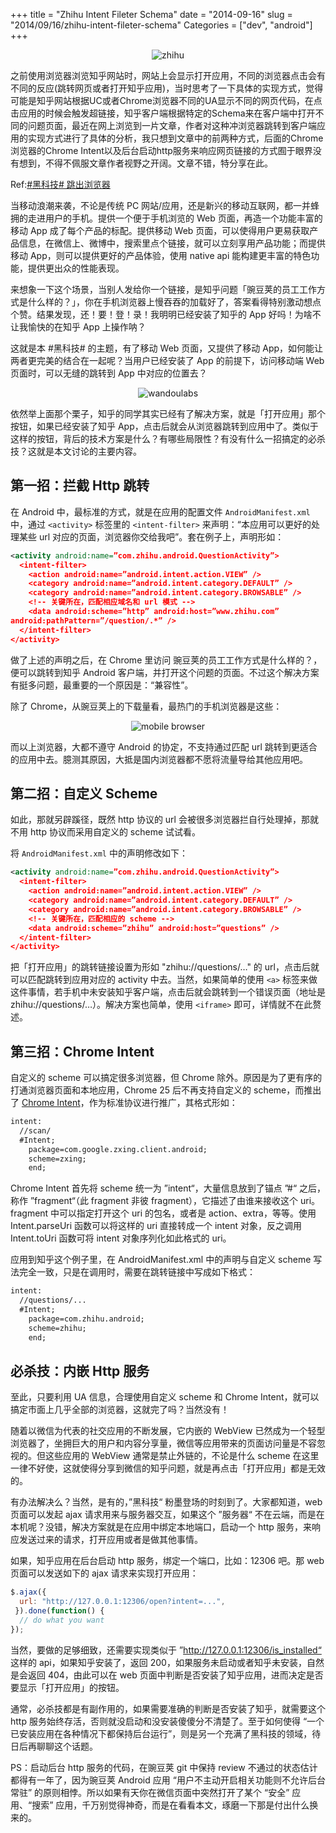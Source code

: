 +++
title = "Zhihu Intent Fileter Schema"
date = "2014-09-16"
slug = "2014/09/16/zhihu-intent-fileter-schema"
Categories = ["dev", "android"]
+++
<center><p><img src="/images/zhihu_logo.png" alt="zhihu"></p></center>

之前使用浏览器浏览知乎网站时，网站上会显示打开应用，不同的浏览器点击会有不同的反应(跳转网页或者打开知乎应用)，当时思考了一下具体的实现方式，觉得可能是知乎网站根据UC或者Chrome浏览器不同的UA显示不同的网页代码，在点击应用的时候会触发超链接，知乎客户端根据特定的Schema来在客户端中打开不同的问题页面，最近在网上浏览到一片文章，作者对这种冲浏览器跳转到客户端应用的实现方式进行了具体的分析，我只想到文章中的前两种方式，后面的Chrome浏览器的Chrome Intent以及后台启动http服务来响应网页链接的方式囿于眼界没有想到，不得不佩服文章作者视野之开阔。文章不错，特分享在此。

Ref:[#黑科技# 跳出浏览器](http://zhuanlan.zhihu.com/andlib/19848910)

当移动浪潮来袭，不论是传统 PC 网站/应用，还是新兴的移动互联网，都一并蜂拥的走进用户的手机。提供一个便于手机浏览的 Web 页面，再造一个功能丰富的移动 App 成了每个产品的标配。提供移动 Web 页面，可以使得用户更易获取产品信息，在微信上、微博中，搜索里点个链接，就可以立刻享用产品功能；而提供移动 App，则可以提供更好的产品体验，使用 native api 能构建更丰富的特色功能，提供更出众的性能表现。

来想象一下这个场景，当别人发给你一个链接，是知乎问题「豌豆荚的员工工作方式是什么样的？」，你在手机浏览器上慢吞吞的加载好了，答案看得特别激动想点个赞。结果发现，还！要！登！录！我明明已经安装了知乎的 App 好吗！为啥不让我愉快的在知乎 App 上操作呐？

这就是本 #黑科技# 的主题，有了移动 Web 页面，又提供了移动 App，如何能让两者更完美的结合在一起呢？当用户已经安装了 App 的前提下，访问移动端 Web 页面时，可以无缝的跳转到 App 中对应的位置去？

<center><p><img src="/images/zhihu_question_wandoulab.jpg" alt="wandoulabs"></p></center>

依然举上面那个栗子，知乎的同学其实已经有了解决方案，就是「打开应用」那个按钮，如果已经安装了知乎 App，点击后就会从浏览器跳转到应用中了。类似于这样的按钮，背后的技术方案是什么？有哪些局限性？有没有什么一招搞定的必杀技？这就是本文讨论的主要内容。

## 第一招：拦截 Http 跳转

在 Android 中，最标准的方式，就是在应用的配置文件 ``AndroidManifest.xml`` 中，通过 ``<activity>`` 标签里的 ``<intent-filter>`` 来声明：“本应用可以更好的处理某些 url 对应的页面，浏览器你交给我吧”。套在例子上，声明形如：

```xml
<activity android:name=”com.zhihu.android.QuestionActivity”>
  <intent-filter>
    <action android:name=”android.intent.action.VIEW” />
    <category android:name=”android.intent.category.DEFAULT” />
    <category android:name=”android.intent.category.BROWSABLE” />
    <!-- 关键所在，匹配相应域名和 url 模式 -->
    <data android:scheme=”http” android:host=”www.zhihu.com” 
android:pathPattern=”/question/.*” />
  </intent-filter>
</activity>
```

做了上述的声明之后，在 Chrome 里访问 豌豆荚的员工工作方式是什么样的？，便可以跳转到知乎 Android 客户端，并打开这个问题的页面。不过这个解决方案有挺多问题，最重要的一个原因是：“兼容性”。

除了 Chrome，从豌豆荚上的下载量看，最热门的手机浏览器是这些：

<center><p><img src="/images/mobile_browser_share.jpg" alt="mobile browser"></p></center>

而以上浏览器，大都不遵守 Android 的协定，不支持通过匹配 url 跳转到更适合的应用中去。臆测其原因，大抵是国内浏览器都不愿将流量导给其他应用吧。


## 第二招：自定义 Scheme

如此，那就另辟蹊径，既然 http 协议的 url 会被很多浏览器拦自行处理掉，那就不用 http 协议而采用自定义的 scheme 试试看。

将 ``AndroidManifest.xml`` 中的声明修改如下：

```xml
<activity android:name=”com.zhihu.android.QuestionActivity”>
  <intent-filter>
    <action android:name=”android.intent.action.VIEW” />
    <category android:name=”android.intent.category.DEFAULT” />
    <category android:name=”android.intent.category.BROWSABLE” />
    <!-- 关键所在，匹配相应的 scheme -->
    <data android:scheme=”zhihu” android:host=”questions” />
  </intent-filter>
</activity>
```

把「打开应用」的跳转链接设置为形如 "zhihu://questions/…" 的 url，点击后就可以匹配跳转到应用对应的 activity 中去。当然，如果简单的使用 ``<a>`` 标签来做这件事情，若手机中未安装知乎客户端，点击后就会跳转到一个错误页面（地址是 zhihu://questions/…）。解决方案也简单，使用 ``<iframe>`` 即可，详情就不在此赘述。

<!-- more -->

## 第三招：Chrome Intent

自定义的 scheme 可以搞定很多浏览器，但 Chrome 除外。原因是为了更有序的打通浏览器页面和本地应用，Chrome 25 后不再支持自定义的 scheme，而推出了 [Chrome Intent](https://developer.chrome.com/multidevice/android/intents)，作为标准协议进行推广，其格式形如：

```xml
intent:
  //scan/
  #Intent; 
    package=com.google.zxing.client.android; 
    scheme=zxing; 
    end;
```

Chrome Intent 首先将 scheme 统一为 ”intent“，大量信息放到了锚点 ”#“ 之后，称作 ”fragment“（此 fragment 非彼 fragment），它描述了由谁来接收这个 uri。fragment 中可以指定打开这个 uri 的包名，或者是 action、extra，等等。使用 Intent.parseUri 函数可以将这样的 uri 直接转成一个 intent 对象，反之调用 Intent.toUri 函数可将 intent 对象序列化如此格式的 uri。

应用到知乎这个例子里，在 AndroidManifest.xml 中的声明与自定义 scheme 写法完全一致，只是在调用时，需要在跳转链接中写成如下格式：

```xml
intent:
  //questions/...
  #Intent; 
    package=com.zhihu.android;
    scheme=zhihu; 
    end; 
```

## 必杀技：内嵌 Http 服务

至此，只要利用 UA 信息，合理使用自定义 scheme 和 Chrome Intent，就可以搞定市面上几乎全部的浏览器，这就完了吗？当然没有！

随着以微信为代表的社交应用的不断发展，它内嵌的 WebView 已然成为一个轻型浏览器了，坐拥巨大的用户和内容分享量，微信等应用带来的页面访问量是不容忽视的。但这些应用的 WebView 通常是禁止外链的，不论是什么 scheme 在这里一律不好使，这就使得分享到微信的知乎问题，就是再点击「打开应用」都是无效的。

有办法解决么？当然，是有的，”黑科技“ 粉墨登场的时刻到了。大家都知道，web 页面可以发起 ajax 请求用来与服务器交互，如果这个 ”服务器“ 不在云端，而是在本机呢？没错，解决方案就是在应用中绑定本地端口，启动一个 http 服务，来响应发送过来的请求，打开应用或者是做其他事情。

如果，知乎应用在后台启动 http 服务，绑定一个端口，比如：12306 吧。那 web 页面可以发送如下的 ajax 请求来实现打开应用：

```javascript
$.ajax({
  url: "http://127.0.0.1:12306/open?intent=...",
 }).done(function() {
  // do what you want
});
```

当然，要做的足够细致，还需要实现类似于 ”http://127.0.0.1:12306/is_installed“ 这样的 api，如果知乎安装了，返回 200，如果服务未启动或者知乎未安装，自然是会返回 404，由此可以在 web 页面中判断是否安装了知乎应用，进而决定是否要显示「打开应用」的按钮。

通常，必杀技都是有副作用的，如果需要准确的判断是否安装了知乎，就需要这个 http 服务始终存活，否则就没启动和没安装傻傻分不清楚了。至于如何使得 “一个已安装应用在各种情况下都保持后台运行”，则是另一个充满了黑科技的领域，待日后再聊聊这个话题。

PS：启动后台 http 服务的代码，在豌豆荚 git 中保持 review 不通过的状态估计都得有一年了，因为豌豆荚 Android 应用 “用户不主动开启相关功能则不允许后台常驻” 的原则相悖。所以如果有天你在微信页面中突然打开了某个 “安全” 应用、“搜索” 应用，千万别觉得神奇，而是在看看本文，琢磨一下那是付出什么换来的。


